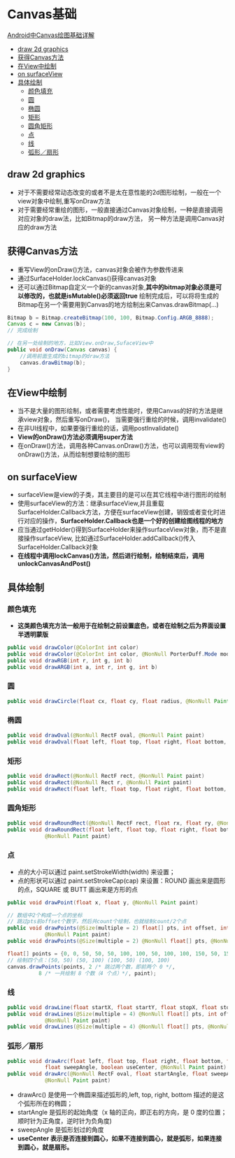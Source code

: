 # Canvas基础

[Android中Canvas绘图基础详解](http://blog.csdn.net/iispring/article/details/49770651)

- [draw 2d graphics](#draw-2d-graphics)
- [获得Canvas方法](#获得canvas方法)
- [在View中绘制](#在view中绘制)
- [on surfaceView](#on-surfaceview)
- [具体绘制](#具体绘制)
    - [颜色填充](#颜色填充)
    - [圆](#圆)
    - [椭圆](#椭圆)
    - [矩形](#矩形)
    - [圆角矩形](#圆角矩形)
    - [点](#点)
    - [线](#线)
    - [弧形／扇形](#弧形／扇形)

## draw 2d graphics

- 对于不需要经常动态改变的或者不是太在意性能的2d图形绘制，一般在一个view对象中绘制,重写onDraw方法
- 对于需要经常重绘的图形，一般直接通过Canvas对象绘制，一种是直接调用对应对象的draw法，比如Bitmap的draw方法，
 另一种方法是调用Canvas对应的draw方法

## 获得Canvas方法

- 重写View的onDraw()方法，canvas对象会被作为参数传进来
- 通过SurfaceHolder.lockCanvas()获得canvas对象
- 还可以通过Bitmap自定义一个新的canvas对象,**其中的bitmap对象必须是可以修改的，也就是isMutable()必须返回true**
 绘制完成后，可以将将生成的Bitmap在另一个需要用到Canvas的地方绘制出来Canvas.drawBitmap(...)

```java
Bitmap b = Bitmap.createBitmap(100, 100, Bitmap.Config.ARGB_8888);
Canvas c = new Canvas(b);
// 完成绘制

// 在另一处绘制的地方，比如View.onDraw,SufaceView中
public void onDraw(Canvas canvas) {
    //调用前面生成的bitmap的draw方法
    canvas.drawBitmap(b);
}
```

## 在View中绘制

- 当不是大量的图形绘制，或者需要考虑性能时，使用Canvas的好的方法是继承view对象，然后重写onDraw()，
 当需要强行重绘的时候，调用invalidate()
- 在非UI线程中，如果要强行重绘的话，调用postInvalidate()
- **View的onDraw()方法必须调用super方法**
- 在onDraw()方法，调用各种Canvas.onDraw()方法，也可以调用现有view的onDraw()方法，从而绘制想要绘制的图形

## on surfaceView

- surfaceView是view的子类，其主要目的是可以在其它线程中进行图形的绘制
- 使用surfaceView的方法：继承surfaceView,并且重载SurfaceHolder.Callback方法，方便在surfaceView创建，销毁或者变化时进行对应的操作，**SurfaceHolder.Callback也是一个好的创建绘图线程的地方**
- 应当通过getHolder()得到SurfaceHolder来操作surfaceView对象，而不是直接操作surfaceView,
 比如通过SurfaceHolder.addCallback()传入SurfaceHolder.Callback对象
- **在线程中调用lockCanvas()方法，然后进行绘制，绘制结束后，调用unlockCanvasAndPost()**

## 具体绘制

### 颜色填充

- **这类颜色填充方法一般用于在绘制之前设置底色，或者在绘制之后为界面设置半透明蒙版**

```java
public void drawColor(@ColorInt int color)
public void drawColor(@ColorInt int color, @NonNull PorterDuff.Mode mode)
public void drawRGB(int r, int g, int b)
public void drawARGB(int a, int r, int g, int b)
```

### 圆

```java
public void drawCircle(float cx, float cy, float radius, @NonNull Paint paint)
```

### 椭圆

```java
public void drawOval(@NonNull RectF oval, @NonNull Paint paint)
public void drawOval(float left, float top, float right, float bottom, @NonNull Paint paint)
```

### 矩形

```java
public void drawRect(@NonNull RectF rect, @NonNull Paint paint)
public void drawRect(@NonNull Rect r, @NonNull Paint paint)
public void drawRect(float left, float top, float right, float bottom, @NonNull Paint paint)
```

### 圆角矩形

```java
public void drawRoundRect(@NonNull RectF rect, float rx, float ry, @NonNull Paint paint)
public void drawRoundRect(float left, float top, float right, float bottom, float rx, float ry,
            @NonNull Paint paint)
```

### 点

- 点的大小可以通过 paint.setStrokeWidth(width) 来设置；
- 点的形状可以通过  paint.setStrokeCap(cap) 来设置：ROUND 画出来是圆形的点，SQUARE 或 BUTT 画出来是方形的点

```java
public void drawPoint(float x, float y, @NonNull Paint paint)

// 数组中2个构成一个点的坐标
// 跳过pts前offset个数字，然后共count个绘制，也就绘制count/2个点
public void drawPoints(@Size(multiple = 2) float[] pts, int offset, int count,
            @NonNull Paint paint)
public void drawPoints(@Size(multiple = 2) @NonNull float[] pts, @NonNull Paint paint)
```

```java
float[] points = {0, 0, 50, 50, 50, 100, 100, 50, 100, 100, 150, 50, 150, 100};
// 绘制四个点：(50, 50) (50, 100) (100, 50) (100, 100)
canvas.drawPoints(points, 2 /* 跳过两个数，即前两个 0 */,
          8 /* 一共绘制 8 个数（4 个点）*/, paint);
```

### 线

```java
public void drawLine(float startX, float startY, float stopX, float stopY,@NonNull Paint paint)
public void drawLines(@Size(multiple = 4) @NonNull float[] pts, int offset, int count,
            @NonNull Paint paint)
public void drawLines(@Size(multiple = 4) @NonNull float[] pts, @NonNull Paint paint)
```

### 弧形／扇形

```java
public void drawArc(float left, float top, float right, float bottom, float startAngle,
            float sweepAngle, boolean useCenter, @NonNull Paint paint)
public void drawArc(@NonNull RectF oval, float startAngle, float sweepAngle, boolean useCenter,
            @NonNull Paint paint)
```

- drawArc() 是使用一个椭圆来描述弧形的,left, top, right, bottom 描述的是这个弧形所在的椭圆；
- startAngle 是弧形的起始角度（x 轴的正向，即正右的方向，是 0 度的位置；顺时针为正角度，逆时针为负角度)
- sweepAngle 是弧形划过的角度
- **useCenter 表示是否连接到圆心，如果不连接到圆心，就是弧形，如果连接到圆心，就是扇形。**

